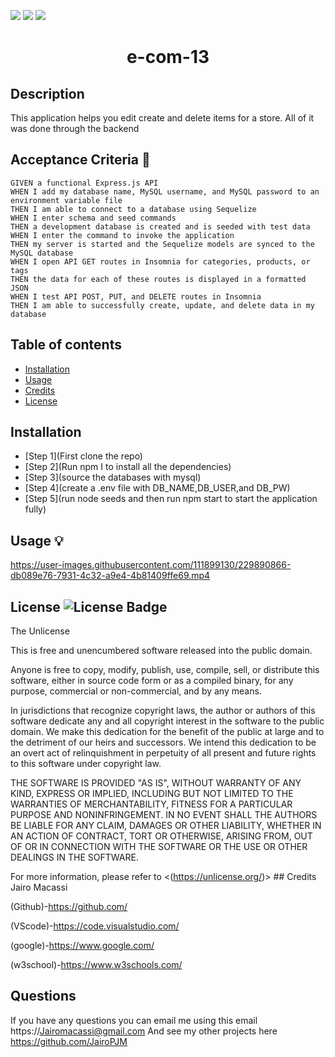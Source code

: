 <p>
    <img src="https://img.shields.io/github/repo-size/jairoPJM/e-com-13" />
    <img src="https://img.shields.io/github/languages/top/jairoPJM/e-com-13"  />
    <img src="https://img.shields.io/github/last-commit/jairoPJM/e-com-13" />
</p>
    
 <h1 align="center">e-com-13</h1>

## Description 
This application helps you edit create and delete items for a store. All of it was done through the backend
## Acceptance Criteria 📩
~~~
GIVEN a functional Express.js API
WHEN I add my database name, MySQL username, and MySQL password to an environment variable file
THEN I am able to connect to a database using Sequelize
WHEN I enter schema and seed commands
THEN a development database is created and is seeded with test data
WHEN I enter the command to invoke the application
THEN my server is started and the Sequelize models are synced to the MySQL database
WHEN I open API GET routes in Insomnia for categories, products, or tags
THEN the data for each of these routes is displayed in a formatted JSON
WHEN I test API POST, PUT, and DELETE routes in Insomnia
THEN I am able to successfully create, update, and delete data in my database
~~~
  ## Table of contents
  
- [Installation](#installation)
- [Usage](#usage)
- [Credits](#credits)
- [License](#license)

## Installation
- [Step 1](First clone the repo)
- [Step 2](Run npm I to install all the dependencies)
- [Step 3](source the databases with mysql)
- [Step 4](create a .env file with DB_NAME,DB_USER,and DB_PW)
- [Step 5](run node seeds and then run npm start to start the application fully)

## Usage 💡
https://user-images.githubusercontent.com/111899130/229890866-db089e76-7931-4c32-a9e4-4b81409ffe69.mp4


## License ![License Badge](https://img.shields.io/badge/license-Unlicense-blue.svg)
  The Unlicense

  This is free and unencumbered software released into the public domain.

Anyone is free to copy, modify, publish, use, compile, sell, or
distribute this software, either in source code form or as a compiled
binary, for any purpose, commercial or non-commercial, and by any
means.

In jurisdictions that recognize copyright laws, the author or authors
of this software dedicate any and all copyright interest in the
software to the public domain. We make this dedication for the benefit
of the public at large and to the detriment of our heirs and
successors. We intend this dedication to be an overt act of
relinquishment in perpetuity of all present and future rights to this
software under copyright law.

THE SOFTWARE IS PROVIDED "AS IS", WITHOUT WARRANTY OF ANY KIND,
EXPRESS OR IMPLIED, INCLUDING BUT NOT LIMITED TO THE WARRANTIES OF
MERCHANTABILITY, FITNESS FOR A PARTICULAR PURPOSE AND NONINFRINGEMENT.
IN NO EVENT SHALL THE AUTHORS BE LIABLE FOR ANY CLAIM, DAMAGES OR
OTHER LIABILITY, WHETHER IN AN ACTION OF CONTRACT, TORT OR OTHERWISE,
ARISING FROM, OUT OF OR IN CONNECTION WITH THE SOFTWARE OR THE USE OR
OTHER DEALINGS IN THE SOFTWARE.


  For more information, please refer to <(https://unlicense.org/)>
    ## Credits
  Jairo Macassi

  (Github)-https://github.com/ 

  (VScode)-https://code.visualstudio.com/ 

  (google)-https://www.google.com/ 

  (w3school)-https://www.w3schools.com/
  
  ## Questions
  If you have any questions you can email me using this email
  https://Jairomacassi@gmail.com
  And see my other projects here https://github.com/JairoPJM

